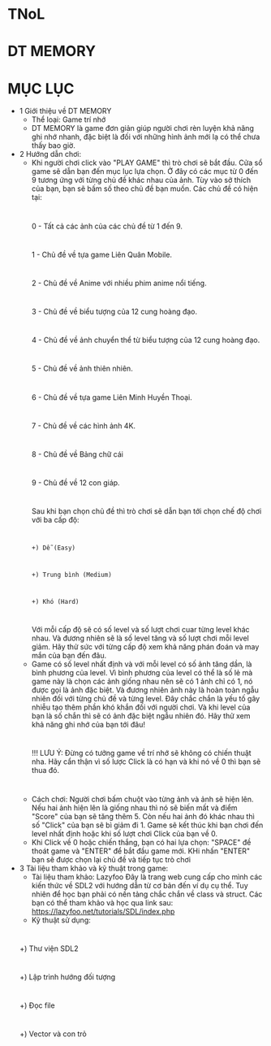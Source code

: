 
# TNoL
# DT MEMORY
# MỤC LỤC
* 1  Giới thiệu về DT MEMORY
  - Thể loại: Game trí nhớ
  - DT MEMORY là game đơn giản giúp người chơi rèn luyện khả năng ghi nhớ nhanh, đặc biệt là đối với những hình ảnh mới
    lạ có thể chưa thấy bao giờ.
* 2  Hướng dẫn chơi:
  - Khi người chơi click vào "PLAY GAME" thì trò chơi sẽ bắt đầu. Cửa sổ game sẽ dẫn bạn đến mục lục lựa chọn. Ở đây có
    các mục từ 0 đến 9 tương ứng với từng chủ đề khác nhau của ảnh. Tùy vào sở thích của bạn, bạn sẽ bấm số theo chủ đề
    bạn muốn. Các chủ đề có hiện tại:
    #
    0 - Tất cả các ảnh của các chủ đề từ 1 đến 9.
    #
    1 - Chủ đề về tựa game Liên Quân Mobile.
    #
    2 - Chủ đề về Anime với nhiều phim anime nổi tiếng.
    #
    3 - Chủ đề về biểu tượng của 12 cung hoàng đạo.
    #
    4 - Chủ đề về ảnh chuyển thể từ biểu tượng của 12 cung hoàng đạo.
    #
    5 - Chủ đề về ảnh thiên nhiên.
    #
    6 - Chủ đề về tựa game Liên Minh Huyền Thoại.
    #
    7 - Chủ đề về các hình ảnh 4K.
    #
    8 - Chủ đề về Bảng chữ cái
    #
    9 - Chủ đề về 12 con giáp.
    #
    Sau khi bạn chọn chủ đề thì trò chơi sẽ dẫn bạn tới chọn chế độ chơi với ba cấp độ:
    #
        +) Dễ (Easy)
    #
        +) Trung bình (Medium)
    #
        +) Khó (Hard)
    #
    Với mỗi cấp độ sẽ có số level và số lượt chơi cuar từng level khác nhau. Và đương nhiên sẽ là số level tăng và số lượt chơi mỗi level giảm.
    Hãy thử sức với từng cấp độ xem khả năng phán đoán và may mắn của bạn đến đâu.
  - Game có số level nhất định và với mỗi level có số ảnh tăng dần, là bình phương của level. Vì bình phương của level có thể là số lẻ mà game này là chọn các ảnh giống nhau nên sẽ có 1 ảnh chỉ có 1, nó được gọi là ảnh đặc biệt. Và đương nhiên ảnh này là hoàn toàn ngẫu nhiên đối với từng chủ đề và từng level. Đây chắc chắn là yếu tố gây nhiễu tạo thêm phần khó khắn đối với người chơi. Và khi level của bạn là số chắn thì sẽ có ảnh đặc biệt ngẫu nhiên đó. Hãy thử xem khả năng ghi nhớ của bạn tới đâu!
     #
    !!! LƯU Ý: Đừng có tưởng game về trí nhớ sẽ không có chiến thuật nha. Hãy cẩn thận vì số lược Click là có hạn và khi nó về 0 thì bạn sẽ thua đó.
    #
  - Cách chơi: Người chơi bấm chuột vào từng ảnh và ảnh sẽ hiện lên. Nếu hai ảnh hiện lên là giống nhau thì nó sẽ biến
    mất và điểm "Score" của bạn sẽ tăng thêm 5. Còn nếu hai ảnh đó khác nhau thì số "Click" của bạn sẽ bì giảm đi 1.
    Game sẽ kết thúc khi bạn chơi đến level nhất định hoặc khi số lượt chơi Click của bạn về 0.
  - Khi Click về 0 hoặc chiến thắng, bạn có hai lựa chọn: "SPACE" đề thoát game và "ENTER" để bắt đầu game mới.
    KHi nhấn "ENTER" bạn sẽ được chọn lại chủ đề và tiếp tục trò chơi
* 3 Tài liệu tham khảo và kỹ thuật trong game:
  - Tài liệu tham khảo: Lazyfoo
    Đây là trang web cung cấp cho mình các kiến thức về SDL2 với hướng dẫn từ cơ bản đến ví dụ cụ thể. Tuy nhiên để học
    bạn phải có nền tảng chắc chắn về class và struct. Các bạn có thể tham khảo và học qua link sau: https://lazyfoo.net/tutorials/SDL/index.php
  - Kỹ thuật sử dụng:
   #
    +) Thư viện SDL2
  #
    +) Lập trình hướng đối tượng
  #
    +) Đọc file
  #
    +) Vector và con trỏ 
